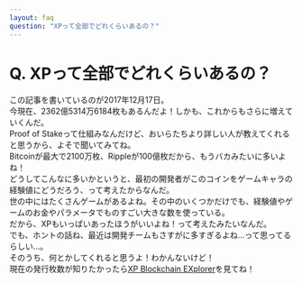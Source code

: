```yaml
---
layout: faq
question: "XPって全部でどれくらいあるの？"
---
```


# Q. XPって全部でどれくらいあるの？  
この記事を書いているのが2017年12月17日。  
今現在、2362億5314万6184枚もあるんだよ！しかも、これからもさらに増えていくんだ。  
Proof of Stakeって仕組みなんだけど、おいらたちより詳しい人が教えてくれると思うから、よそで聞いてみてね。  
Bitcoinが最大で2100万枚、Rippleが100億枚だから、もうバカみたいに多いよね！  
どうしてこんなに多いかというと、最初の開発者がこのコインをゲームキャラの経験値にどうだろう、って考えたからなんだ。  
世の中にはたくさんゲームがあるよね。その中のいくつかだけでも、経験値やゲームのお金やパラメータでものすごい大きな数を使っている。  
だから、XPもいっぱいあったほうがいいよね！って考えたみたいなんだ。  
でも、ホントの話ね、最近は開発チームもさすがに多すぎるよね…って思ってるらしい…。  
そのうち、何とかしてくれると思うよ！わかんないけど！  
現在の発行枚数が知りたかったら[XP Blockchain EXplorer](https://chainz.cryptoid.info/xp/)を見てね！  
